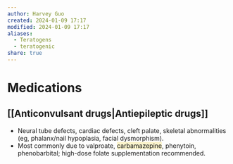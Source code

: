 ```yaml
---
author: Harvey Guo
created: 2024-01-09 17:17
modified: 2024-01-09 17:17
aliases:
  - Teratogens
  - teratogenic
share: true
---
```

# Medications
## [[Anticonvulsant drugs|Antiepileptic drugs]]
- Neural tube defects, cardiac defects, cleft palate, skeletal abnormalities (eg, phalanx/nail hypoplasia, facial dysmorphism). 
- Most commonly due to valproate, <span style="background:rgba(240, 200, 0, 0.2)">carbamazepine</span>, phenytoin, phenobarbital; high-dose folate supplementation recommended.
